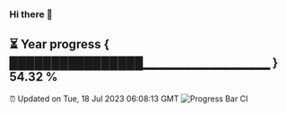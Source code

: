 ### Hi there 👋
⏳ Year progress { ████████████████▁▁▁▁▁▁▁▁▁▁▁▁▁▁ } 54.32 %
---
⏰ Updated on Tue, 18 Jul 2023 06:08:13 GMT
![Progress Bar CI](https://github.com/Moyi321/Moyi321/workflows/Progress%20Bar%20CI/badge.svg)
